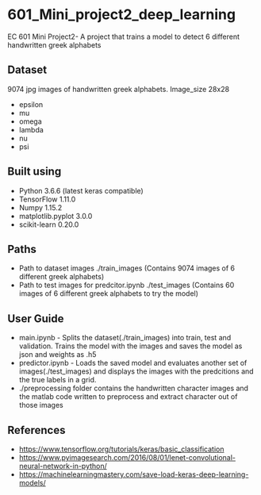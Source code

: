 # 601_Mini_project2_deep_learning
EC 601 Mini Project2- A project that trains a model to detect 6 different handwritten greek alphabets

## Dataset
9074 jpg images of handwritten greek alphabets. Image_size 28x28
- epsilon
- mu
- omega
- lambda
- nu
- psi

## Built using
* Python 3.6.6 (latest keras compatible) 
* TensorFlow 1.11.0
* Numpy 1.15.2 
* matplotlib.pyplot 3.0.0
* scikit-learn 0.20.0

## Paths
* Path to dataset images ./train_images (Contains 9074 images of 6 different greek alphabets)
* Path to test images for predcitor.ipynb ./test_images (Contains 60 images of 6 different greek alphabets to try the model)

## User Guide
* main.ipynb - Splits the dataset(./train_images) into train, test and validation. Trains the model with the images and saves the model as json and weights as .h5
* predictor.ipynb - Loads the saved model and evaluates another set of images(./test_images) and displays the images with the predcitions and the true labels in a grid.
* ./preprocessing folder contains the handwritten character images and the matlab code written to preprocess and extract character out of those images

## References
* https://www.tensorflow.org/tutorials/keras/basic_classification
* https://www.pyimagesearch.com/2016/08/01/lenet-convolutional-neural-network-in-python/
* https://machinelearningmastery.com/save-load-keras-deep-learning-models/
